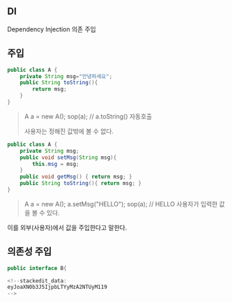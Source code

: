 ## DI
Dependency Injection
의존 주입

## 주입
```java
public class A {
	private String msg="안녕하세요";
	public String toString(){
		return msg;
	}
}
```
>A a = new A();
sop(a);	// a.toString() 자동호출
>
>사용자는 정해진 값밖에 볼 수 없다.

```java
public class A {
	private String msg;
	public void setMsg(String msg){
		this.msg = msg;
	}
	public void getMsg() { return msg; }
	public String toString(){ return msg; }
}
```
>A a = new A();
>a.setMsg("HELLO");
>sop(a); // HELLO
>사용자가 입력한 값을 볼 수 있다.

이를 외부(사용자)에서 값을 주입한다고 말한다.

## 의존성 주입

```java
public interface B{

<!--stackedit_data:
eyJoaXN0b3J5IjpbLTYyMzA2NTUyM119
-->